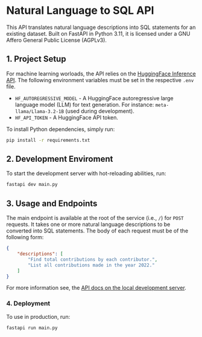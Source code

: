 # Natural Language to SQL API

This API translates natural language descriptions into SQL statements for an existing dataset. Built on FastAPI in Python 3.11, it is licensed under a GNU Affero General Public License (AGPLv3).

## 1. Project Setup

For machine learning worloads, the API relies on the [HuggingFace Inference API](https://huggingface.co/docs/huggingface_hub/guides/inference). The following environment variables must be set in the respective `.env` file.

* `HF_AUTOREGRESSIVE_MODEL` - A HuggingFace autoregressive large language model (LLM) for text generation. For instance: `meta-llama/Llama-3.2-1B` (used during development).
* `HF_API_TOKEN` - A HuggingFace API token.

To install Python dependencies, simply run:

```sh
pip install -r requirements.txt
```

## 2. Development Enviroment

To start the development server with hot-reloading abilities, run:

```sh
fastapi dev main.py
```

## 3. Usage and Endpoints

The main endpoint is available at the root of the service (i.e., `/`) for `POST` requests. It takes one or more natural language descriptions to be converted into SQL statements. The body of each request must be of the following form:

```json
{
    "descriptions": [
        "Find total contributions by each contributor.",
        "List all contributions made in the year 2022."
    ]
}
```

For more information see, the [API docs on the local development server](http:localhost:8000/docs).

### 4. Deployment

To use in production, run:

```sh
fastapi run main.py
```